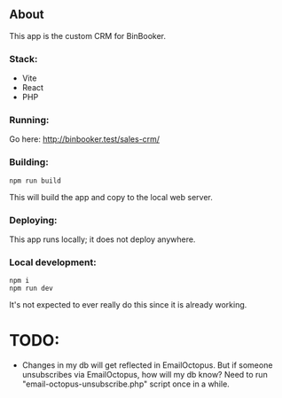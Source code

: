 ## About

This app is the custom CRM for BinBooker.

### Stack:

- Vite
- React
- PHP

### Running:

Go here: http://binbooker.test/sales-crm/

### Building:

```
npm run build
```

This will build the app and copy to the local web server.

### Deploying:

This app runs locally; it does not deploy anywhere.

### Local development:

```
npm i
npm run dev
```

It's not expected to ever really do this since it is already working.

# TODO:

- Changes in my db will get reflected in EmailOctopus. But if someone unsubscribes via EmailOctopus, how will my db know? Need to run "email-octopus-unsubscribe.php" script once in a while.
